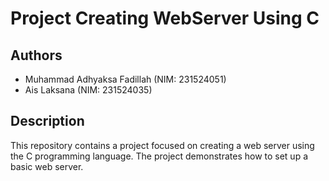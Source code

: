 # Project Creating WebServer Using C 

## Authors
- Muhammad Adhyaksa Fadillah (NIM: 231524051)
- Ais Laksana (NIM: 231524035)

## Description
This repository contains a project focused on creating a web server using the C programming language. The project demonstrates how to set up a basic web server.

